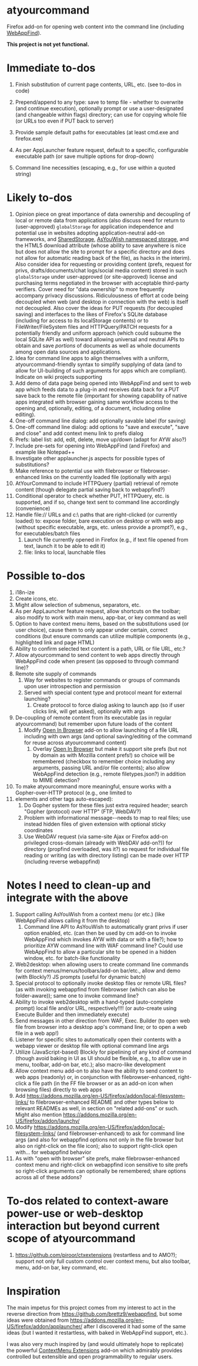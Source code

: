 # atyourcommand

Firefox add-on for opening web content into the command line
(including [WebAppFind](https://github.com/brettz9/webappfind)).

**This project is not yet functional.**

# Immediate to-dos

1. Finish substitution of current page contents, URL, etc. (see to-dos in code)
1. Prepend/append to any type: save to temp file - whether to overwrite (and
continue execution), optionally prompt or use a user-designated (and
changeable within flags) directory; can use for copying whole file (or
URLs too even if PUT back to server)

1. Provide sample default paths for executables (at least cmd.exe and firefox.exe)
1. As per AppLauncher feature request, default to a specific, configurable
executable path (or save multiple options for drop-down)
1. Command line necessities (escaping, e.g., for use within a quoted string)

# Likely to-dos

1. Opinion piece on great importance of data ownership and decoupling of local
or remote data from applications (also discuss need for return to (user-approved)
`globalStorage` for application independence and potential use in websites adopting
application-neutral add-on frameworks, and
[SharedStorage](https://gist.github.com/brettz9/8876920),
[AsYouWish namespaced storage](https://github.com/brettz9/asyouwish/),
and the HTML5 download attribute (whose ability to save anywhere is nice
but does not allow the site to prompt for a specific directory and does not
allow for automatic reading back of the file),
as hacks in the interim). Also consider idea for requesting or providing content
(prefs, request for privs, drafts/documents/chat logs/social media content) stored
in such `globalStorage` under user-approved (or site-approved) license and
purchasing terms negotiated in the browser with acceptable third-party verifiers.
Cover need for "data ownership" to more frequently accompany privacy
discussions. Ridiculousness of effort at code being decoupled when web (and
desktop in connection with the web) is itself not decoupled. Also cover the
ideas for PUT requests (for decoupled saving) and interfaces to the
likes of Firefox's SQLite database (including for access to its localStorage
contents) or to FileWriter/FileSystem files and HTTPQuery/PATCH requests
for a potentially friendly and
uniform approach (which could subsume the local SQLite API as well)
toward allowing universal and
neutral APIs to obtain and save *portions* of documents as well as whole
documents among open data sources and applications.
1. Idea for command line apps to align themselves with a uniform,
atyourcommand-friendly syntax to simplify supplying of data (and to allow for
UI-building of such arguments for apps which are compliant). Indicate on
wiki projects supporting
1. Add demo of data page being opened into WebAppFind and sent to web app
which feeds data to a plug-in and receives data back for a PUT save back to
the remote file (important for showing capability of native apps integrated
with browser gaining same workflow access to the opening and, optionally,
editing, of a document, including online editing).
1. One-off command line dialog: add optionally savable label (for saving)
1. One-off command line dialog: add options to "save and execute",
"save and close" and add context menu link to prefs dialog
1. Prefs: label list: add, edit, delete, move up/down (adapt for AYW also?)
1. Include pre-sets for opening into WebAppFind (and Firefox) and
example like Notepad++
1. Investigate other applauncher.js aspects for possible types of substitutions?
1. Make reference to potential use with filebrowser or filebrowser-enhanced
links on the currently loaded file (optionally with args)
1. AtYourCommand to include HTTPQuery (partial) retrieval of remote content
(though delegate partial saving back to webappfind?)
1. Conditional operator to check whether PUT, HTTPQuery, etc. is supported,
and if so, change text sent to command line accordingly (convenience)
1. Handle file:// URLs and c:\ paths that are right-clicked (or currently loaded)
to: expose folder, bare execution on
desktop or with web app (without specific executable, args, etc. unless
provide a prompt?), e.g., for executables/batch files
    1. Launch file currently opened in Firefox (e.g., if text file opened from
text, launch it to be able to edit it)
    1. file: links to local, launchable files

# Possible to-dos

1. i18n-ize
1. Create icons, etc.
1. Might allow selection of submenus, separators, etc.
1. As per AppLauncher feature request, allow shortcuts on the toolbar; also
modify to work with main menu, app-bar, or key command as well
1. Option to have context menu items, based on the substitutions used (or
user choice), cause them to only appear under certain, correct conditions
(but ensure commands can utilize multiple components (e.g., highlighted
link and page HTML)
1. Ability to confirm selected text content is a path, URL or file URL, etc.?
1. Allow atyourcommand to send content to web apps directly through WebAppFind
code when present (as opposed to through command line)?
1. Remote site supply of commands
    1. Way for websites to register commands or groups of commands upon
    user introspection and permission
    1. Served with special content type and protocol meant for external launching?
        1. Create protocol to force dialog asking to launch app (so if user
        clicks link, will get asked), optionally with args
1. De-coupling of remote content from its executable (as in regular
atyourcommand) but remember upon future loads of the content
    1. Modify [Open In Browser](https://addons.mozilla.org/En-us/firefox/addon/open-in-browser/)
    add-on to allow launching of a file URL including with own args (and
    optional saving/editing of the command for reuse across atyourcommand
    content)
        1. Overlay
        [Open In Browser](https://addons.mozilla.org/En-us/firefox/addon/open-in-browser/)
        but make it support site prefs (but not by domain as with Mozilla content prefs!)
        so choice will be remembered (checkbox to remember choice including
        any arguments, passing URL and/or file contents); also allow
        WebAppFind detection (e.g., remote filetypes.json?) in addition
        to MIME detection?
1. To make atyourcommand more meaningful, ensure works with a
Gopher-over-HTTP protocol (e.g., one limited to <li> elements and other tags
auto-escaped):
    1. Do Gopher system for these files just extra required header; search "Gopher (protocol) over HTTP" (FTP, WebDAV?)
    1. Problem with informational message--needs to map to real files; use instead hidden files of given extension with optional sticky coordinates
    1. Use WebDAV request (via same-site Ajax or Firefox add-on privileged cross-domain (already with WebDAV add-on?)) for directory (propfind overloaded, was it?) so request for individual file reading or writing (as with directory listing) can be made over HTTP (including reverse webappfind)

# Notes I need to clean-up and integrate with the above

1. Support calling AsYouWish from a context menu (or etc.) (like
WebAppFind allows calling it from the desktop)
    1. Command line API to AsYouWish to automatically grant privs if user
    option enabled, etc. (can then be used by cm add-on to invoke WebAppFind
    which invokes AYW with data or with a file?); how to prioritize AYW
    command line with WAF command line? Could use WebAppFind to
    allow a particular site to be opened in a hidden window, etc. for
    batch-like functionality
1. Web2desktop: when allowing users to create command line commands
for context menus/menus/toolbars/add-on bar/etc., allow and demo
(with Blockly?) JS prompts (useful for dynamic batch)
1. Special protocol to optionally invoke desktop files or remote
URL files? (as with invoking webappfind from filebrowser (which
can also be folder-aware)); same one to invoke command line?
1. Ability to invoke web2desktop with a hand-typed (auto-complete
prompt) local file and/or URL, respectively!!!! (or auto-create using
Execute Builder and then immediately execute)
1. Send messages in other direction from WAF, Exec. Builder (to
open web file from browser into a desktop app's command line;
or to open a web file in a web app!)
1. Listener for specific sites to automatically open their contents
with a webapp viewer or desktop file with optional command line args
1. Utilize (JavaScript-based) Blockly for pipelining of any kind of
command (though avoid baking in UI as UI should be flexible, e.g.,
to allow use in menu, toolbar, add-on bar, etc.); also macro-like
development
1. Allow context menu add-on to also have the ability to send content
to web apps (readonly) or, in conjunction with filebrowser-enhanced,
right-click a file path (in the FF file browser or as an add-on icon
when browsing files) directly to web apps
1. Add https://addons.mozilla.org/en-US/firefox/addon/local-filesystem-links/ to
filebrowser-enhanced README and other types below to relevant READMEs as
well, in section on "related add-ons" or such. Might also mention
https://addons.mozilla.org/en-US/firefox/addon/launchy/
1. Modify https://addons.mozilla.org/en-US/firefox/addon/local-filesystem-links/
(and filebrowser-enhanced) to ask for command line args (and also for
webappfind options not only in the file browser but also on right-click
on the file icon); also to support right-click open with... for webappfind
behavior
1. As with "open with browser" site prefs, make filebrowser-enhanced context
menu and right-click on webappfind icon sensitive to site prefs so right-click
arguments can optionally be remembered; share options across all of these
addons?

# To-dos related to context-aware power-use or web-desktop interaction but beyond current scope of atyourcommand

1. https://github.com/piroor/ctxextensions (restartless and to AMO?);
support not only full custom control over context menu, but also
toolbar, menu, add-on bar, key command, etc.


# Inspiration

The main impetus for this project comes from my interest to act in the
reverse direction from <https://github.com/brettz9/webappfind>, but some
ideas were obtained from <https://addons.mozilla.org/en-US/firefox/addon/applauncher/>
after I discovered it had some of the same ideas (but I wanted it restartless,
with baked in WebAppFind support, etc.).

I was also very much inspired by (and would ultimately hope to replicate) the
powerful [ContextMenu Extensions](https://github.com/piroor/ctxextensions)
add-on which admirably provides controlled but extensible and open
programmability to regular users.